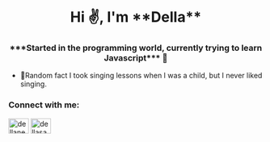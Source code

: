 <h1 align="center">Hi ✌️, I'm **Della**</h1>
<h3 align="center">***Started in the programming world, currently trying to learn Javascript*** 👾</h3>

- 🐰Random fact I took singing lessons when I was a child, but I never liked singing.

<h3 align="left">Connect with me:</h3>
<p align="left">
<a href="https://fb.com/dellaneyraa" target="blank"><img align="center" src="https://raw.githubusercontent.com/rahuldkjain/github-profile-readme-generator/master/src/images/icons/Social/facebook.svg" alt="dellaneyraa" height="30" width="40" /></a>
<a href="https://discord.gg/dellasaurius#6530" target="blank"><img align="center" src="https://raw.githubusercontent.com/rahuldkjain/github-profile-readme-generator/master/src/images/icons/Social/discord.svg" alt="dellasaurius#6530" height="30" width="40" /></a>
</p> 

